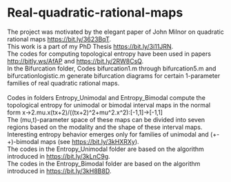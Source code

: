 # Real-quadratic-rational-maps
The project was motivated by the elegant paper of John Milnor on quadratic rational maps https://bit.ly/3623BqT. 
<br /> This work is a part of my PhD Thesis https://bit.ly/3i11JRN.
<br /> The codes for computing topological entropy have been used in papers http://bitly.ws/AfAP and https://bit.ly/2RW8CsQ. 
<br /> In the Bifurcation folder, Codes bifurcation1.m through bifurcation5.m and bifurcationlogistic.m generate bifurcation diagrams for certain 1-parameter families of real quadratic rational maps.  
<br /> Codes in folders Entropy_Unimodal and Entropy_Bimodal compute the topological entropy for unimodal or bimodal interval maps in the normal form 
x->2.mu.x(tx+2)/((tx+2)^2+mu^2.x^2):[-1,1]->[-1,1]
<br /> The (mu,t)-parameter space of these maps can be divided into seven regions based on the modality and the shape of these interval maps. Interesting entropy behavior 
emerges only for families of unimodal and (+-+)-bimodal maps (see https://bit.ly/3kHXRXy).
<br /> The codes in the Entropy_Unimodal folder are based on the algorithm introduced in https://bit.ly/3kLnC9g.
<br /> The codes in the Entropy_Bimodal folder are based on the algorithm introduced in https://bit.ly/3kH8B8D.
